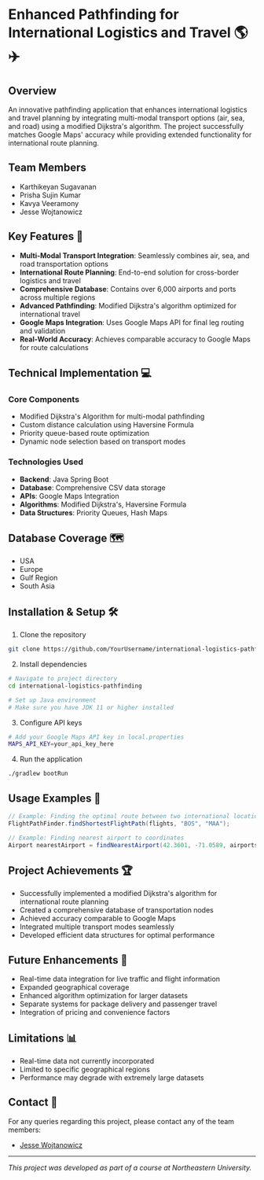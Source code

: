 # Enhanced Pathfinding for International Logistics and Travel 🌎✈️

## Overview
An innovative pathfinding application that enhances international logistics and travel planning by integrating multi-modal transport options (air, sea, and road) using a modified Dijkstra's algorithm. The project successfully matches Google Maps' accuracy while providing extended functionality for international route planning.

## Team Members
- Karthikeyan Sugavanan
- Prisha Sujin Kumar
- Kavya Veeramony
- Jesse Wojtanowicz

## Key Features 🚀
- **Multi-Modal Transport Integration**: Seamlessly combines air, sea, and road transportation options
- **International Route Planning**: End-to-end solution for cross-border logistics and travel
- **Comprehensive Database**: Contains over 6,000 airports and ports across multiple regions
- **Advanced Pathfinding**: Modified Dijkstra's algorithm optimized for international travel
- **Google Maps Integration**: Uses Google Maps API for final leg routing and validation
- **Real-World Accuracy**: Achieves comparable accuracy to Google Maps for route calculations

## Technical Implementation 💻
### Core Components
- Modified Dijkstra's Algorithm for multi-modal pathfinding
- Custom distance calculation using Haversine Formula
- Priority queue-based route optimization
- Dynamic node selection based on transport modes

### Technologies Used
- **Backend**: Java Spring Boot
- **Database**: Comprehensive CSV data storage
- **APIs**: Google Maps Integration
- **Algorithms**: Modified Dijkstra's, Haversine Formula
- **Data Structures**: Priority Queues, Hash Maps

## Database Coverage 🗺️
- USA
- Europe
- Gulf Region
- South Asia

## Installation & Setup 🛠️
1. Clone the repository
```bash
git clone https://github.com/YourUsername/international-logistics-pathfinding.git
```

2. Install dependencies
```bash
# Navigate to project directory
cd international-logistics-pathfinding

# Set up Java environment
# Make sure you have JDK 11 or higher installed
```

3. Configure API keys
```bash
# Add your Google Maps API key in local.properties
MAPS_API_KEY=your_api_key_here
```

4. Run the application
```bash
./gradlew bootRun
```

## Usage Examples 📝
```java
// Example: Finding the optimal route between two international locations
FlightPathFinder.findShortestFlightPath(flights, "BOS", "MAA");

// Example: Finding nearest airport to coordinates
Airport nearestAirport = findNearestAirport(42.3601, -71.0589, airports);
```

## Project Achievements 🏆
- Successfully implemented a modified Dijkstra's algorithm for international route planning
- Created a comprehensive database of transportation nodes
- Achieved accuracy comparable to Google Maps
- Integrated multiple transport modes seamlessly
- Developed efficient data structures for optimal performance

## Future Enhancements 🔮
- Real-time data integration for live traffic and flight information
- Expanded geographical coverage
- Enhanced algorithm optimization for larger datasets
- Separate systems for package delivery and passenger travel
- Integration of pricing and convenience factors

## Limitations 📊
- Real-time data not currently incorporated
- Limited to specific geographical regions
- Performance may degrade with extremely large datasets


## Contact 📧
For any queries regarding this project, please contact any of the team members:
- [Jesse Wojtanowicz](https://github.com/Jessewcs)

---
*This project was developed as part of a course at Northeastern University.*
